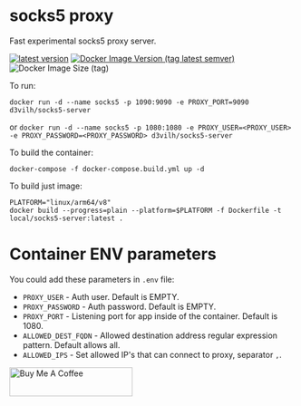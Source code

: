# socks5 proxy
Fast experimental socks5 proxy server.

[![latest version](https://img.shields.io/github/v/release/d3vilh/socks5-server?color=%2344cc11&label=LATEST%20RELEASE&style=flat-square&logo=Github)](https://github.com/d3vilh/socks5-server/releases/latest) [![Docker Image Version (tag latest semver)](https://img.shields.io/docker/v/d3vilh/socks5-proxy/latest?logo=docker&label=DOCKER%20IMAGE&color=2344cc11&style=flat-square&logoColor=white)](https://hub.docker.com/r/d3vilh/socks5-server) ![Docker Image Size (tag)](https://img.shields.io/docker/image-size/d3vilh/socks5-proxy/latest?logo=Docker&color=2344cc11&label=IMAGE%20SIZE&style=flat-square&logoColor=white)


To run:

`docker run -d --name socks5 -p 1090:9090 -e PROXY_PORT=9090 d3vilh/socks5-server`

or
`docker run -d --name socks5 -p 1080:1080 -e PROXY_USER=<PROXY_USER> -e PROXY_PASSWORD=<PROXY_PASSWORD> d3vilh/socks5-server`


To build the container:
```shell
docker-compose -f docker-compose.build.yml up -d
```
To build just image:
```shell
PLATFORM="linux/arm64/v8"
docker build --progress=plain --platform=$PLATFORM -f Dockerfile -t local/socks5-server:latest .
```

# Container ENV parameters
You could add these parameters in `.env` file:

* `PROXY_USER` - Auth user. Default is EMPTY.
* `PROXY_PASSWORD` - Auth password. Default is EMPTY.
* `PROXY_PORT` - Listening port for app inside of the container. Default is 1080.
* `ALLOWED_DEST_FQDN` - Allowed destination address regular expression pattern. Default allows all.
* `ALLOWED_IPS` - Set allowed IP's that can connect to proxy, separator `,`.


<a href="https://www.buymeacoffee.com/d3vilh" target="_blank"><img src="https://cdn.buymeacoffee.com/buttons/v2/default-yellow.png" alt="Buy Me A Coffee" height="51" width="217"></a>